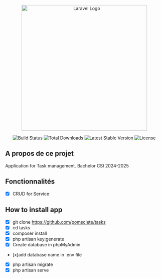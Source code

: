 <p align="center"><a href="https://laravel.com" target="_blank"><img src="https://raw.githubusercontent.com/laravel/art/master/logo-lockup/5%20SVG/2%20CMYK/1%20Full%20Color/laravel-logolockup-cmyk-red.svg" width="400" alt="Laravel Logo"></a></p>

<p align="center">
<a href="https://github.com/laravel/framework/actions"><img src="https://github.com/laravel/framework/workflows/tests/badge.svg" alt="Build Status"></a>
<a href="https://packagist.org/packages/laravel/framework"><img src="https://img.shields.io/packagist/dt/laravel/framework" alt="Total Downloads"></a>
<a href="https://packagist.org/packages/laravel/framework"><img src="https://img.shields.io/packagist/v/laravel/framework" alt="Latest Stable Version"></a>
<a href="https://packagist.org/packages/laravel/framework"><img src="https://img.shields.io/packagist/l/laravel/framework" alt="License"></a>
</p>

## A propos de ce projet

Application for Task management.
Bachelor CSI 2024-2025
## Fonctionnalités
* [x] CRUD for Service

## How to install app
 * [x] git clone https://github.com/pomsclete/tasks
 * [x] cd tasks
 * [x] composer install
 * [x] php artisan key:generate
 * [x] Create database in phpMyAdmin
 * [x]add database name in .env file
 * [x] php artisan migrate
 * [x] php artisan serve
